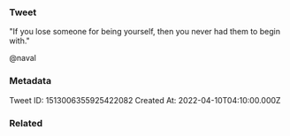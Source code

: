 ### Tweet
"If you lose someone for being yourself, then you never had them to begin with."

@naval

### Metadata
Tweet ID: 1513006355925422082
Created At: 2022-04-10T04:10:00.000Z

### Related

